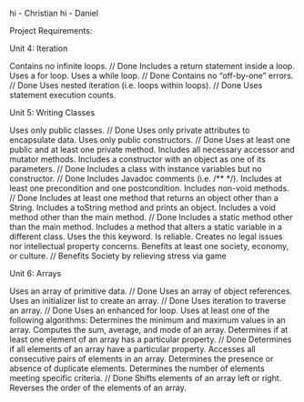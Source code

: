 hi - Christian
hi - Daniel

Project Requirements:

Unit 4: Iteration

Contains no infinite loops. // Done
Includes a return statement inside a loop.
Uses a for loop.
Uses a while loop. // Done
Contains no “off-by-one” errors. // Done
Uses nested iteration (i.e. loops within loops). // Done
Uses statement execution counts.

Unit 5: Writing Classes

Uses only public classes. // Done
Uses only private attributes to encapsulate data.
Uses only public constructors. // Done
Uses at least one public and at least one private method.
Includes all necessary accessor and mutator methods.
Includes a constructor with an object as one of its parameters. // Done
Includes a class with instance variables but no constructor. // Done
Includes Javadoc comments (i.e. /** */).
Includes at least one precondition and one postcondition.
Includes non-void methods. // Done
Includes at least one method that returns an object other than a String.
Includes a toString method and prints an object.
Includes a void method other than the main method. // Done
Includes a static method other than the main method.
Includes a method that alters a static variable in a different class.
Uses the this keyword.
Is reliable.
Creates no legal issues nor intellectual property concerns.
Benefits at least one society, economy, or culture. // Benefits Society by relieving stress via game

Unit 6: Arrays

Uses an array of primitive data. // Done
Uses an array of object references.
Uses an initializer list to create an array. // Done
Uses iteration to traverse an array. // Done
Uses an enhanced for loop.
Uses at least one of the following algorithms:
Determines the minimum and maximum values in an array.
Computes the sum, average, and mode of an array.
Determines if at least one element of an array has a particular property. // Done
Determines if all elements of an array have a particular property.
Accesses all consecutive pairs of elements in an array.
Determines the presence or absence of duplicate elements.
Determines the number of elements meeting specific criteria. // Done
Shifts elements of an array left or right.
Reverses the order of the elements of an array.
